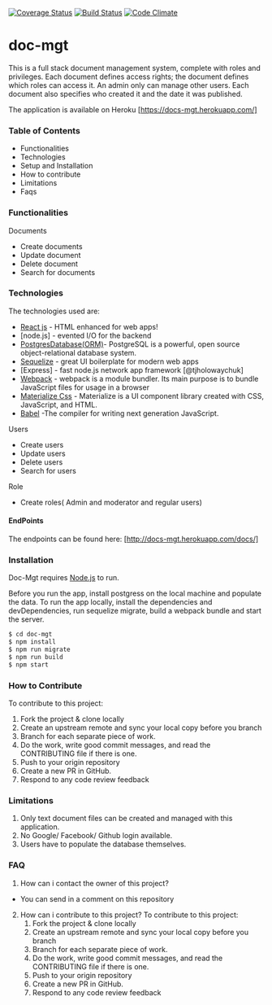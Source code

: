 [![Coverage Status](https://coveralls.io/repos/github/andela-ookwuolisa/doc-mgt/badge.svg?branch=develop)](https://coveralls.io/github/andela-ookwuolisa/doc-mgt?branch=develop)
[![Build Status](https://travis-ci.org/andela-ookwuolisa/doc-mgt.svg?branch=develop)](https://travis-ci.org/andela-ookwuolisa/doc-mgt)
[![Code Climate](https://codeclimate.com/github/codeclimate/codeclimate/badges/gpa.svg)](https://codeclimate.com/github/codeclimate/codeclimate)
# doc-mgt

This is a full stack document management system, complete with roles and privileges. Each document defines access rights; the document defines which roles can access it. An admin only can manage other users. Each document also specifies who created it and the date it was published.

The application is available on Heroku [https://docs-mgt.herokuapp.com/] 

### Table of Contents

  - Functionalities
  - Technologies
  - Setup and Installation
  - How to contribute
  - Limitations
  - Faqs
  
### Functionalities

Documents
- Create documents
- Update document
- Delete document
- Search for documents

### Technologies 
The technologies used are:

* [React js](https://facebook.github.io/react/) - HTML enhanced for web apps!
* [node.js] - evented I/O for the backend
* [PostgresDatabase(ORM)](https://www.postgresql.org/)- PostgreSQL is a powerful, open source object-relational database system. 
* [Sequelize](http://docs.sequelizejs.com/) - great UI boilerplate for modern web apps
* [Express] - fast node.js network app framework [@tjholowaychuk]
* [Webpack](https://webpack.js.org/) - webpack is a module bundler. Its main purpose is to bundle JavaScript files for usage in a browser
* [Materialize Css](http://breakdance.io) - Materialize is a UI component library created with CSS, JavaScript, and HTML.
* [Babel](https://babeljs.io/) -The compiler for writing next generation JavaScript.



Users
- Create users
- Update users
- Delete users
- Search for users

Role
- Create roles( Admin and moderator and regular users)
 
#### EndPoints
The endpoints can be found here:
[http://docs-mgt.herokuapp.com/docs/]

### Installation
Doc-Mgt requires [Node.js](https://nodejs.org/) to run.

Before you run the app, install postgress on the local machine and populate the data.
To run the app locally, install the dependencies and devDependencies, run sequelize migrate, build a webpack bundle and start the server.

```sh
$ cd doc-mgt
$ npm install
$ npm run migrate
$ npm run build
$ npm start

```
### How to Contribute
To contribute to this project:
1. Fork the project & clone locally
2. Create an upstream remote and sync your local copy before you branch
3. Branch for each separate piece of work.
4. Do the work, write good commit messages, and read the CONTRIBUTING file if there is one.
5. Push to your origin repository
6. Create a new PR in GitHub.
7. Respond to any code review feedback

### Limitations
1. Only text document files can be created and managed with this application.
2. No Google/ Facebook/ Github login available.
3. Users have to populate the database themselves.

### FAQ
1. How can i contact the owner of this project?
- You can send in a comment on this repository
2. How can i contribute to this project?
    To contribute to this project:
    1. Fork the project & clone locally
    2. Create an upstream remote and sync your local copy before you branch
    3. Branch for each separate piece of work.
    4. Do the work, write good commit messages, and read the CONTRIBUTING file if there is one.
    5. Push to your origin repository
    6. Create a new PR in GitHub.
    7. Respond to any code review feedback